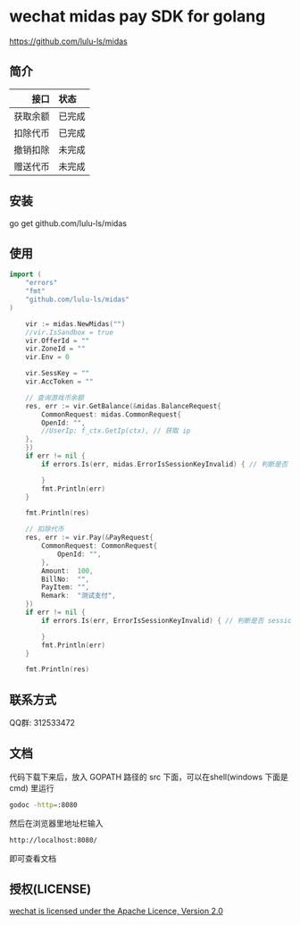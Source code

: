# wechat midas pay SDK for golang
https://github.com/lulu-ls/midas

## 简介
| 接口  | 状态                    |
|---------------:|:---------|
| 获取余额   | 已完成          |
| 扣除代币   | 已完成          |
| 撤销扣除   | 未完成          |
| 赠送代币   | 未完成          |


## 安装
go get github.com/lulu-ls/midas

## 使用
```go
import (
	"errors"
  	"fmt"
	"github.com/lulu-ls/midas"
)	
```
```go
	vir := midas.NewMidas("")
	//vir.IsSandbox = true
	vir.OfferId = ""
	vir.ZoneId = ""
	vir.Env = 0

	vir.SessKey = ""
	vir.AccToken = ""

	// 查询游戏币余额
	res, err := vir.GetBalance(&midas.BalanceRequest{
		CommonRequest: midas.CommonRequest{
		OpenId: "",
		//UserIp: f_ctx.GetIp(ctx), // 获取 ip
	},
	})
	if err != nil {
		if errors.Is(err, midas.ErrorIsSessionKeyInvalid) { // 判断是否 session key 失效，需要用户重新登录 401

		}
		fmt.Println(err)
	}

	fmt.Println(res)

	// 扣除代币
	res, err := vir.Pay(&PayRequest{
		CommonRequest: CommonRequest{
			OpenId: "",
		},
		Amount:  100,
		BillNo:  "",
		PayItem: "",
		Remark:  "测试支付",
	})
	if err != nil {
		if errors.Is(err, ErrorIsSessionKeyInvalid) { // 判断是否 session key 失效，需要用户重新登录 401

		}
		fmt.Println(err)
	}

	fmt.Println(res)

```

## 联系方式
QQ群: 312533472

## 文档
代码下载下来后，放入 GOPATH 路径的 src 下面，可以在shell(windows 下面是 cmd) 里运行
```sh
godoc -http=:8080
```

然后在浏览器里地址栏输入
```sh
http://localhost:8080/
```
即可查看文档

## 授权(LICENSE)
[wechat is licensed under the Apache Licence, Version 2.0](http://www.apache.org/licenses/LICENSE-2.0.html)
